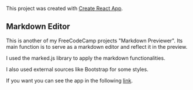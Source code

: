 This project was created with [Create React App](https://github.com/facebook/create-react-app).

## Markdown Editor

This is another of my FreeCodeCamp projects "Markdown Previewer". Its main function is to serve as a markdown editor and reflect it in the preview.

I used the marked.js library to apply the markdown functionalities.

I also used external sources like Bootstrap for some styles.

If you want you can see the app in the following [link]().
